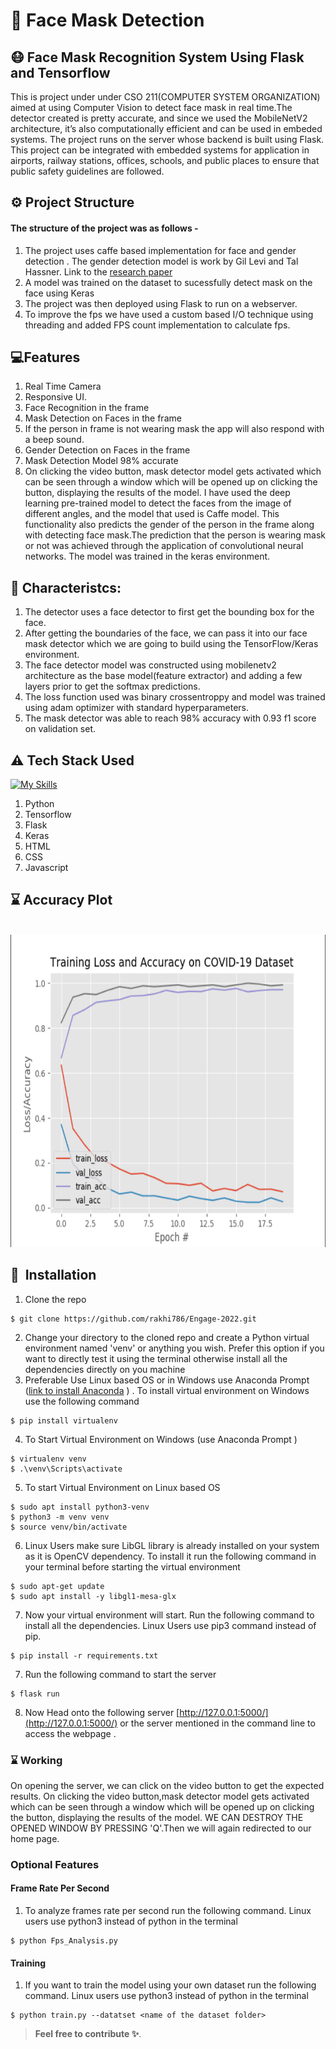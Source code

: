 # 💖 Face Mask Detection 
 ## 😷 Face Mask Recognition System Using Flask and Tensorflow
 This is project under under CSO 211(COMPUTER SYSTEM ORGANIZATION) aimed at using Computer Vision to detect face mask in real time.The detector created is pretty   accurate, and since we used the MobileNetV2 architecture, it’s also computationally efficient and can be used in embeded systems. The project runs on the server whose backend is built using Flask.
 This project can be integrated with embedded systems for application in airports, railway stations, offices, schools, and public places to ensure that public safety guidelines are followed.
 
 ## ⚙️ Project Structure
  #### The structure of the project was as follows -
  1. The project uses caffe based implementation for face and gender detection . The gender detection model is work by Gil Levi and Tal Hassner. Link to the [research paper](https://talhassner.github.io/home/publication/2015_CVPR)
  2. A model was trained on the dataset to sucessfully detect mask on the face using Keras 
  3. The project was then deployed using Flask to run on a webserver.
  4. To improve the fps we have used a custom based I/O technique using threading and added FPS count implementation to calculate fps.

 ## 💻Features
 1. Real Time Camera
 2. Responsive UI.
 3. Face Recognition in the frame
 4. Mask Detection on Faces in the frame
 5. If the person in frame is not wearing mask the app will also respond with a beep sound.
 6. Gender Detection on Faces in the frame
 7. Mask Detection Model 98% accurate
 8. On clicking the video button, mask detector model gets activated which can be seen through a window which will be opened up on clicking the button, displaying the     results of the model. I have used the deep learning pre-trained model to detect the faces from the image of different angles, and the model that used is Caffe         model.
    This functionality also predicts the gender of the person in the frame along with detecting face mask.The prediction that the person is wearing mask or not was 
    achieved through the application of convolutional neural networks. The model was trained in the keras environment.
    
 ## 🔑 Characteristcs:
 1. The detector uses a face detector to first get the bounding box for the face.
 2. After getting the boundaries of the face, we can pass it into our face mask detector which we are going to build using the TensorFlow/Keras environment.
 3. The face detector model was constructed using mobilenetv2 architecture as the base model(feature extractor) and adding a few layers prior to get the softmax           predictions.
 4. The loss function used was binary crossentroppy and model was trained using adam optimizer with standard hyperparameters.
 5. The mask detector was able to reach 98% accuracy with 0.93 f1 score on validation set.  


 ## ⚠️ Tech Stack Used
 [![My Skills](https://skills.thijs.gg/icons?i=python,js,html,css,tensorflow,flask)](https://skills.thijs.gg)
 1. Python 
 2. Tensorflow
 3. Flask
 4. Keras
 5. HTML
 6. CSS
 7. Javascript
 ## ⌛ Accuracy Plot
 <br> <img height="500" width="700" src="https://github.com/rakhi786/Engage-2022/blob/main/Accuracy_Plot/Capture.PNG"><br>

  
  ## 🚀&nbsp; Installation
1. Clone the repo
```
$ git clone https://github.com/rakhi786/Engage-2022.git
```

2. Change your directory to the cloned repo and create a Python virtual environment named 'venv' or anything you wish. Prefer this option if you want to directly test it using the terminal otherwise install all the dependencies directly on you machine 
3. Preferable Use Linux based OS or in Windows use Anaconda Prompt ([link to install Anaconda](https://www.anaconda.com/products/distribution) ) . To install virtual environment on Windows use the following command
```
$ pip install virtualenv
```
4. To Start Virtual Environment on Windows (use Anaconda Prompt )
```
$ virtualenv venv
$ .\venv\Scripts\activate

```
5. To start Virtual Environment on Linux based OS
```
$ sudo apt install python3-venv
$ python3 -m venv venv
$ source venv/bin/activate
```
6. Linux Users make sure LibGL library is already installed on your system as it is OpenCV dependency. To install it run the following command 
   in your terminal before starting the virtual environment
 ```
 $ sudo apt-get update
 $ sudo apt install -y libgl1-mesa-glx
 ```
7. Now your virtual environment will start. Run the following command to install all the dependencies. Linux Users use pip3 command instead of pip.
```
$ pip install -r requirements.txt
```
7. Run the following command to start the server 
```
$ flask run
```
8. Now Head onto the following server [http://127.0.0.1:5000/](http://127.0.0.1:5000/) or the server mentioned in the command line to access the webpage .

### ⌛ Working
   On opening the server, we can click on the video button to get the expected results. On clicking the video button,mask detector model gets activated which can be      seen through a window which will be opened up on clicking the button, displaying the results of the model. WE CAN DESTROY THE OPENED WINDOW BY PRESSING 'Q'.Then we    will again redirected to our home page.
 
### Optional Features
#### Frame Rate Per Second 
   1. To analyze frames rate per second run the following command. Linux users use python3 instead of python in the terminal
   ```
   $ python Fps_Analysis.py  
   ```
#### Training 
   1. If you want to train the model using your own dataset run the following command. Linux users use python3 instead of python in the terminal
   ```
   $ python train.py --datatset <name of the dataset folder>  
   ```
   
 
> **Feel free to contribute ✨**.   
